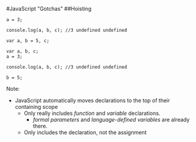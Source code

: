 #JavaScript "Gotchas"
##Hoisting
```
a = 3;

console.log(a, b, c); //3 undefined undefined

var a, b = 5, c;
```
```
var a, b, c;
a = 3;

console.log(a, b, c); //3 undefined undefined

b = 5;
```

Note:
+ JavaScript automatically moves declarations to the top of their containing scope
     + Only really includes _function_ and _variable_ declarations.
         + _formal parameters_ and _language-defined variables_ are already there.
     + Only includes the declaration, not the assignment
